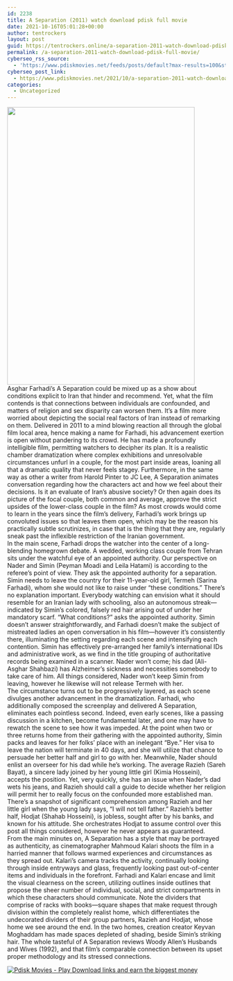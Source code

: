 ```yaml
---
id: 2238
title: A Separation (2011) watch download pdisk full movie
date: 2021-10-16T05:01:28+00:00
author: tentrockers
layout: post
guid: https://tentrockers.online/a-separation-2011-watch-download-pdisk-full-movie/
permalink: /a-separation-2011-watch-download-pdisk-full-movie/
cyberseo_rss_source:
  - 'https://www.pdiskmovies.net/feeds/posts/default?max-results=100&start-index=1'
cyberseo_post_link:
  - https://www.pdiskmovies.net/2021/10/a-separation-2011-watch-download-pdisk.html
categories:
  - Uncategorized
---
```

<div class="separator">
  <a href="https://blogger.googleusercontent.com/img/a/AVvXsEiOWSNzH7ACthX_lgo1PWuph3sDN7Rzupa9zfkmSBwozX7WmtYzJ_lAxYtf3n5JKQDuTKDObNyGVx2E--EhlnAB4PE4bFSYA9_5nb6AxzX2-kTiacE69itVffcoxCI823pLhp9cJMpTjIJ8WM9VlHW19qlXgrUIczBIK9V1EvAMLgzLbtlLIWpMzlVQ_A=s800" imageanchor="1"><img loading="lazy" border="0" data-original-height="800" data-original-width="540" height="640" src="https://blogger.googleusercontent.com/img/a/AVvXsEiOWSNzH7ACthX_lgo1PWuph3sDN7Rzupa9zfkmSBwozX7WmtYzJ_lAxYtf3n5JKQDuTKDObNyGVx2E--EhlnAB4PE4bFSYA9_5nb6AxzX2-kTiacE69itVffcoxCI823pLhp9cJMpTjIJ8WM9VlHW19qlXgrUIczBIK9V1EvAMLgzLbtlLIWpMzlVQ_A=w432-h640" width="432" /></a>
</div>



<div>
  <div>
    <span>Asghar Farhadi&#8217;s A Separation could be mixed up as a show about conditions explicit to Iran that hinder and recommend. Yet, what the film contends is that connections between individuals are confounded, and matters of religion and sex disparity can worsen them. It&#8217;s a film more worried about depicting the social real factors of Iran instead of remarking on them. Delivered in 2011 to a mind blowing reaction all through the global film local area, hence making a name for Farhadi, his advancement exertion is open without pandering to its crowd. He has made a profoundly intelligible film, permitting watchers to decipher its plan. It is a realistic chamber dramatization where complex exhibitions and unresolvable circumstances unfurl in a couple, for the most part inside areas, loaning all that a dramatic quality that never feels stagey. Furthermore, in the same way as other a writer from Harold Pinter to JC Lee, A Separation animates conversation regarding how the characters act and how we feel about their decisions. Is it an evaluate of Iran&#8217;s abusive society? Or then again does its picture of the focal couple, both common and average, approve the strict upsides of the lower-class couple in the film? As most crowds would come to learn in the years since the film&#8217;s delivery, Farhadi&#8217;s work brings up convoluted issues so that leaves them open, which may be the reason his practically subtle scrutinizes, in case that is the thing that they are, regularly sneak past the inflexible restriction of the Iranian government.&nbsp;</span>
  </div>
  
  <div>
    <span>In the main scene, Farhadi drops the watcher into the center of a long-blending homegrown debate. A wedded, working class couple from Tehran sits under the watchful eye of an appointed authority. Our perspective on Nader and Simin (Peyman Moadi and Leila Hatami) is according to the referee&#8217;s point of view. They ask the appointed authority for a separation. Simin needs to leave the country for their 11-year-old girl, Termeh (Sarina Farhadi), whom she would not like to raise under &#8220;these conditions.&#8221; There&#8217;s no explanation important. Everybody watching can envision what it should resemble for an Iranian lady with schooling, also an autonomous streak—indicated by Simin&#8217;s colored, falsely red hair arising out of under her mandatory scarf. &#8220;What conditions?&#8221; asks the appointed authority. Simin doesn&#8217;t answer straightforwardly, and Farhadi doesn&#8217;t make the subject of mistreated ladies an open conversation in his film—however it&#8217;s consistently there, illuminating the setting regarding each scene and intensifying each contention. Simin has effectively pre-arranged her family&#8217;s international IDs and administrative work, as we find in the title grouping of authoritative records being examined in a scanner. Nader won&#8217;t come; his dad (Ali-Asghar Shahbazi) has Alzheimer&#8217;s sickness and necessities somebody to take care of him. All things considered, Nader won&#8217;t keep Simin from leaving, however he likewise will not release Termeh with her.&nbsp;</span>
  </div>
  
  <div>
    <span>The circumstance turns out to be progressively layered, as each scene divulges another advancement in the dramatization. Farhadi, who additionally composed the screenplay and delivered A Separation, eliminates each pointless second. Indeed, even early scenes, like a passing discussion in a kitchen, become fundamental later, and one may have to rewatch the scene to see how it was impeded. At the point when two or three returns home from their gathering with the appointed authority, Simin packs and leaves for her folks&#8217; place with an inelegant &#8220;Bye.&#8221; Her visa to leave the nation will terminate in 40 days, and she will utilize that chance to persuade her better half and girl to go with her. Meanwhile, Nader should enlist an overseer for his dad while he&#8217;s working. The average Razieh (Sareh Bayat), a sincere lady joined by her young little girl (Kimia Hosseini), accepts the position. Yet, very quickly, she has an issue when Nader&#8217;s dad wets his jeans, and Razieh should call a guide to decide whether her religion will permit her to really focus on the confounded more established man. There&#8217;s a snapshot of significant comprehension among Razieh and her little girl when the young lady says, &#8220;I will not tell father.&#8221; Razieh&#8217;s better half, Hodjat (Shahab Hosseini), is jobless, sought after by his banks, and known for his attitude. She orchestrates Hodjat to assume control over this post all things considered, however he never appears as guaranteed.&nbsp;</span>
  </div>
  
  <div>
    <span>From the main minutes on, A Separation has a style that may be portrayed as authenticity, as cinematographer Mahmoud Kalari shoots the film in a harried manner that follows warmed experiences and circumstances as they spread out. Kalari&#8217;s camera tracks the activity, continually looking through inside entryways and glass, frequently looking past out-of-center items and individuals in the forefront. Farhadi and Kalari encase and limit the visual clearness on the screen, utilizing outlines inside outlines that propose the sheer number of individual, social, and strict compartments in which these characters should communicate. Note the dividers that comprise of racks with books—square shapes that make request through division within the completely realist home, which differentiates the undecorated dividers of their group partners, Razieh and Hodjat, whose home we see around the end. In the two homes, creation creator Keyvan Moghaddam has made spaces depleted of shading, beside Simin&#8217;s striking hair. The whole tasteful of A Separation reviews Woody Allen&#8217;s Husbands and Wives (1992), and that film&#8217;s comparable connection between its upset proper methodology and its stressed connections.</span>
  </div>
</div>

[![](https://1.bp.blogspot.com/-a93bp85aB6g/YUXjACCiX3I/AAAAAAAAbQE/GHmPI7h0af0tqn6tYzd0cdrDv9Hu9LUSACLcBGAsYHQ/s16000/Play_it_New-removebg-preview.png "Pdisk Movies - Play Download links and earn the biggest money")](https://www.pdisks.com/share-video?videoid=nv2n4p005sno)
